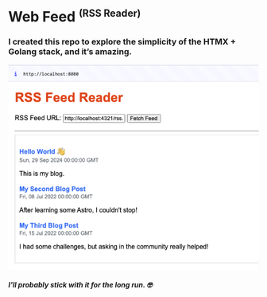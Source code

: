 # Web Feed <sup><small>(RSS Reader)</small></sup>

### I created this repo to explore the simplicity of the HTMX + Golang stack, and it’s amazing.

![Proof](static/assets/images/preview.png)

##### I'll probably stick with it for the long run. 🤓